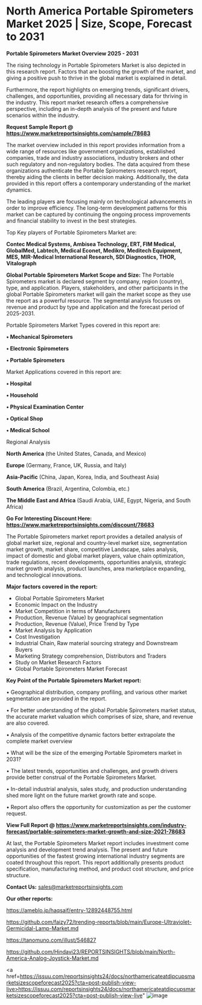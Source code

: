 # North America Portable Spirometers Market 2025 | Size, Scope, Forecast to 2031

<Strong> Portable Spirometers Market Overview 2025 - 2031</strong>

The rising technology in Portable Spirometers Market is also depicted in this research report. Factors that are boosting the growth of the market, and giving a positive push to thrive in the global market is explained in detail.

Furthermore, the report highlights on emerging trends, significant drivers, challenges, and opportunities, providing all necessary data for thriving in the industry. This report market research offers a comprehensive perspective, including an in-depth analysis of the present and future scenarios within the industry.

<strong>Request Sample Report @ <a href=https://www.marketreportsinsights.com/sample/78683>https://www.marketreportsinsights.com/sample/78683</a></strong>

The market overview included in this report provides information from a wide range of resources like government organizations, established companies, trade and industry associations, industry brokers and other such regulatory and non-regulatory bodies. The data acquired from these organizations authenticate the Portable Spirometers research report, thereby aiding the clients in better decision making. Additionally, the data provided in this report offers a contemporary understanding of the market dynamics.

The leading players are focusing mainly on technological advancements in order to improve efficiency. The long-term development patterns for this market can be captured by continuing the ongoing process improvements and financial stability to invest in the best strategies.

Top Key players of Portable Spirometers Market are:

<strong>Contec Medical Systems, Ambisea Technology, ERT, FIM Medical, GlobalMed, Labtech, Medical Econet, Medikro, Meditech Equipment, MES, MIR-Medical International Research, SDI Diagnostics, THOR, Vitalograph</strong>

<strong><b>Global Portable Spirometers Market Scope and Size:</b></strong>
The Portable Spirometers market is declared segment by company, region (country), type, and application. Players, stakeholders, and other participants in the global Portable Spirometers market will gain the market scope as they use the report as a powerful resource. The segmental analysis focuses on revenue and product by type and application and the forecast period of 2025-2031.

Portable Spirometers Market Types covered in this report are:

<strong>• Mechanical Spirometers

• Electronic Spirometers

• Portable Spirometers</strong>

Market Applications covered in this report are:

<strong>• Hospital

• Household

• Physical Examination Center

• Optical Shop

• Medical School</strong> 

Regional Analysis

<strong>North America</strong> (the United States, Canada, and Mexico)

<strong>Europe</strong> (Germany, France, UK, Russia, and Italy)

<strong>Asia-Pacific</strong> (China, Japan, Korea, India, and Southeast Asia)

<strong>South America</strong> (Brazil, Argentina, Colombia, etc.)

<strong>The Middle East and Africa</strong> (Saudi Arabia, UAE, Egypt, Nigeria, and South Africa)

<strong>Go For Interesting Discount Here: <a href=https://www.marketreportsinsights.com/discount/78683>https://www.marketreportsinsights.com/discount/78683</a></strong>

The Portable Spirometers market report provides a detailed analysis of global market size, regional and country-level market size, segmentation market growth, market share, competitive Landscape, sales analysis, impact of domestic and global market players, value chain optimization, trade regulations, recent developments, opportunities analysis, strategic market growth analysis, product launches, area marketplace expanding, and technological innovations.

<strong><b>Major factors covered in the report:</b></strong>
<ul>
  <li>Global Portable Spirometers Market </li>
  <li>Economic Impact on the Industry</li>
  <li>Market Competition in terms of Manufacturers</li>
  <li>Production, Revenue (Value) by geographical segmentation</li>
  <li>Production, Revenue (Value), Price Trend by Type</li>
  <li>Market Analysis by Application</li>
  <li>Cost Investigation</li>
  <li>Industrial Chain, Raw material sourcing strategy and Downstream Buyers</li>
  <li>Marketing Strategy comprehension, Distributors and Traders</li>
  <li>Study on Market Research Factors</li>
  <li>Global Portable Spirometers Market Forecast</li>
</ul>

<strong><b>Key Point of the Portable Spirometers Market report:</b></strong>

• Geographical distribution, company profiling, and various other market segmentation are provided in the report.

• For better understanding of the global Portable Spirometers market status, the accurate market valuation which comprises of size, share, and revenue are also covered.

• Analysis of the competitive dynamic factors better extrapolate the complete market overview

• What will be the size of the emerging Portable Spirometers market in 2031?

• The latest trends, opportunities and challenges, and growth drivers provide better construal of the Portable Spirometers Market.

• In-detail industrial analysis, sales study, and production understanding shed more light on the future market growth rate and scope.

• Report also offers the opportunity for customization as per the customer request.

<strong><b>View Full Report @ <a href=https://www.marketreportsinsights.com/industry-forecast/portable-spirometers-market-growth-and-size-2021-78683>https://www.marketreportsinsights.com/industry-forecast/portable-spirometers-market-growth-and-size-2021-78683</a></b></strong>


At last, the Portable Spirometers Market report includes investment come analysis and development trend analysis. The present and future opportunities of the fastest growing international industry segments are coated throughout this report. This report additionally presents product specification, manufacturing method, and product cost structure, and price structure.

<strong>Contact Us:</strong>
sales@marketreportsinsights.com

<strong>Our other reports:</strong>

<a href=https://ameblo.jp/haqsaif/entry-12892448755.html>https://ameblo.jp/haqsaif/entry-12892448755.html</a>

<a href=https://github.com/faizy72/trending-reports/blob/main/Europe-Ultraviolet-Germicidal-Lamp-Market.md>https://github.com/faizy72/trending-reports/blob/main/Europe-Ultraviolet-Germicidal-Lamp-Market.md</a>

<a href=https://tanomuno.com/illust/546827>https://tanomuno.com/illust/546827</a>

<a href=https://github.com/Hindavi23/REPORTSINSIGHTS/blob/main/North-America-Analog-Joystick-Market.md>https://github.com/Hindavi23/REPORTSINSIGHTS/blob/main/North-America-Analog-Joystick-Market.md</a>

<a href=https://issuu.com/reportsinsights24/docs/northamericateatdipcupsmarketsizescopeforecast2025?cta=post-publish-view-live>https://issuu.com/reportsinsights24/docs/northamericateatdipcupsmarketsizescopeforecast2025?cta=post-publish-view-live</a>"
![image](https://github.com/user-attachments/assets/1034815d-efcf-48fa-8fc5-1197cdb268b3)
